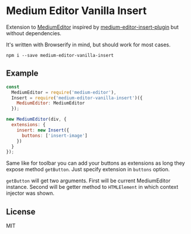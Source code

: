 # Medium Editor Vanilla Insert

Extension to [MediumEditor](https://github.com/yabwe/medium-editor) inspired by [medium-editor-insert-plugin](http://linkesch.com/medium-editor-insert-plugin/) but without dependencies.

It's written with Browserify in mind, but should work for most cases.

`npm i --save medium-editor-vanilla-insert`

## Example

```javascript
const
  MediumEditor = require('medium-editor'),
  Insert = require('medium-editor-vanilla-insert')({
    MediumEditor: MediumEditor
  });

new MediumEditor(div, {
  extensions: {
    insert: new Insert({
      buttons: ['insert-image']
    })
  }
});
```

Same like for toolbar you can add your buttons as extensions as long they expose method `getButton`. Just specify extension in `buttons` option.

`getButton` will get two arguments. First will be current MediumEditor instance. Second will be getter method to `HTMLElement` in which context injector was shown.

## License

MIT
